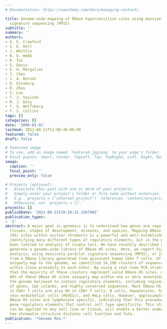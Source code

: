 ```yaml
---
# Documentation: https://wowchemy.com/docs/managing-content/

title: Genome-wide mapping of DNase hypersensitive sites using massively parallel
  signature sequencing (MPSS)
subtitle: ''
summary: ''
authors:
- G. E. Crawford
- I. E. Holt
- J. Whittle
- B. D. Webb
- D. Tai
- S. Davis
- E. H. Margulies
- Y. Chen
- J. A. Bernat
- D. Ginsburg
- D. Zhou
- S. Luo
- T. J. Vasicek
- M. J. Daly
- T. G. Wolfsberg
- F. S. Collins
tags: []
categories: []
date: '2006-01-01'
lastmod: 2021-08-21T11:08:48-06:00
featured: false
draft: false

# Featured image
# To use, add an image named `featured.jpg/png` to your page's folder.
# Focal points: Smart, Center, TopLeft, Top, TopRight, Left, Right, BottomLeft, Bottom, BottomRight.
image:
  caption: ''
  focal_point: ''
  preview_only: false

# Projects (optional).
#   Associate this post with one or more of your projects.
#   Simply enter your project's folder or file name without extension.
#   E.g. `projects = ["internal-project"]` references `content/project/deep-learning/index.md`.
#   Otherwise, set `projects = []`.
projects: []
publishDate: '2021-08-21T20:26:31.136790Z'
publication_types:
- '2'
abstract: A major goal in genomics is to understand how genes are regulated in different
  tissues, stages of development, diseases, and species. Mapping DNase I hypersensitive
  (HS) sites within nuclear chromatin is a powerful and well-established method of
  identifying many different types of regulatory elements, but in the past it has
  been limited to analysis of single loci. We have recently described a protocol to
  generate a genome-wide library of DNase HS sites. Here, we report high-throughput
  analysis, using massively parallel signature sequencing (MPSS), of 230,000 tags
  from a DNase library generated from quiescent human CD4+ T cells. Of the tags that
  uniquely map to the genome, we identified 14,190 clusters of sequences that group
  within close proximity to each other. By using a real-time PCR strategy, we determined
  that the majority of these clusters represent valid DNase HS sites. Approximately
  80% of these DNase HS sites uniquely map within one or more annotated regions of
  the genome believed to contain regulatory elements, including regions 2 kb upstream
  of genes, CpG islands, and highly conserved sequences. Most DNase HS sites identified
  in CD4+ T cells are also HS in CD8+ T cells, B cells, hepatocytes, human umbilical
  vein endothelial cells (HUVECs), and HeLa cells. However, approximately 10% of the
  DNase HS sites are lymphocyte specific, indicating that this procedure can identify
  gene regulatory elements that control cell type specificity. This strategy, which
  can be applied to any cell line or tissue, will enable a better understanding of
  how chromatin structure dictates cell function and fate.
publication: '*Genome Res.*'
---
```

